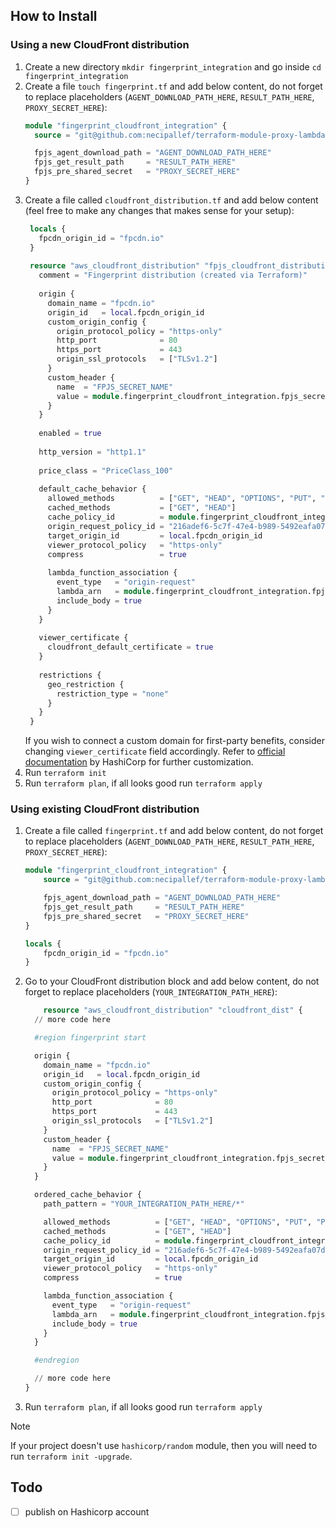 ## How to Install

### Using a new CloudFront distribution

1. Create a new directory `mkdir fingerprint_integration` and go inside `cd fingerprint_integration`
2. Create a file `touch fingerprint.tf` and add below content, do not forget to replace placeholders (`AGENT_DOWNLOAD_PATH_HERE`, `RESULT_PATH_HERE`, `PROXY_SECRET_HERE`):
     ```terraform
     module "fingerprint_cloudfront_integration" {
       source = "git@github.com:necipallef/terraform-module-proxy-lambda.git/?ref=v0.5.0"
     
       fpjs_agent_download_path = "AGENT_DOWNLOAD_PATH_HERE"
       fpjs_get_result_path     = "RESULT_PATH_HERE"
       fpjs_pre_shared_secret   = "PROXY_SECRET_HERE"
     }
     ```
3. Create a file called `cloudfront_distribution.tf` and add below content (feel free to make any changes that makes sense for your setup):
   ```terraform
    locals {
      fpcdn_origin_id = "fpcdn.io"
    }
    
    resource "aws_cloudfront_distribution" "fpjs_cloudfront_distribution" {
      comment = "Fingerprint distribution (created via Terraform)"
    
      origin {
        domain_name = "fpcdn.io"
        origin_id   = local.fpcdn_origin_id
        custom_origin_config {
          origin_protocol_policy = "https-only"
          http_port              = 80
          https_port             = 443
          origin_ssl_protocols   = ["TLSv1.2"]
        }
        custom_header {
          name  = "FPJS_SECRET_NAME"
          value = module.fingerprint_cloudfront_integration.fpjs_secret_manager_arn
        }
      }
    
      enabled = true
    
      http_version = "http1.1"
    
      price_class = "PriceClass_100"
    
      default_cache_behavior {
        allowed_methods          = ["GET", "HEAD", "OPTIONS", "PUT", "POST", "PATCH", "DELETE"]
        cached_methods           = ["GET", "HEAD"]
        cache_policy_id          = module.fingerprint_cloudfront_integration.fpjs_cache_policy_id
        origin_request_policy_id = "216adef6-5c7f-47e4-b989-5492eafa07d3" # Default AllViewer policy
        target_origin_id         = local.fpcdn_origin_id
        viewer_protocol_policy   = "https-only"
        compress                 = true
    
        lambda_function_association {
          event_type   = "origin-request"
          lambda_arn   = module.fingerprint_cloudfront_integration.fpjs_proxy_lambda_arn
          include_body = true
        }
      }
    
      viewer_certificate {
        cloudfront_default_certificate = true
      }
    
      restrictions {
        geo_restriction {
          restriction_type = "none"
        }
      }
    }
   ```
   If you wish to connect a custom domain for first-party benefits, consider changing `viewer_certificate` field accordingly. Refer to [official documentation](https://registry.terraform.io/providers/hashicorp/aws/latest/docs/resources/cloudfront_distribution) by HashiCorp for further customization.
4. Run `terraform init`
5. Run `terraform plan`, if all looks good run `terraform apply`

### Using existing CloudFront distribution

1. Create a file called `fingerprint.tf` and add below content, do not forget to replace placeholders (`AGENT_DOWNLOAD_PATH_HERE`, `RESULT_PATH_HERE`, `PROXY_SECRET_HERE`):
    ```terraform
    module "fingerprint_cloudfront_integration" {
        source = "git@github.com:necipallef/terraform-module-proxy-lambda.git/?ref=v0.5.0"

        fpjs_agent_download_path = "AGENT_DOWNLOAD_PATH_HERE"
        fpjs_get_result_path     = "RESULT_PATH_HERE"
        fpjs_pre_shared_secret   = "PROXY_SECRET_HERE"
    }
    
    locals {
        fpcdn_origin_id = "fpcdn.io"
    }

    ```
2. Go to your CloudFront distribution block and add below content, do not forget to replace placeholders (`YOUR_INTEGRATION_PATH_HERE`):
    ```terraform
        resource "aws_cloudfront_distribution" "cloudfront_dist" {
      // more code here
    
      #region fingerprint start
    
      origin {
        domain_name = "fpcdn.io"
        origin_id   = local.fpcdn_origin_id
        custom_origin_config {
          origin_protocol_policy = "https-only"
          http_port              = 80
          https_port             = 443
          origin_ssl_protocols   = ["TLSv1.2"]
        }
        custom_header {
          name  = "FPJS_SECRET_NAME"
          value = module.fingerprint_cloudfront_integration.fpjs_secret_manager_arn
        }
      }
    
      ordered_cache_behavior {
        path_pattern = "YOUR_INTEGRATION_PATH_HERE/*"
    
        allowed_methods          = ["GET", "HEAD", "OPTIONS", "PUT", "POST", "PATCH", "DELETE"]
        cached_methods           = ["GET", "HEAD"]
        cache_policy_id          = module.fingerprint_cloudfront_integration.fpjs_cache_policy_id
        origin_request_policy_id = "216adef6-5c7f-47e4-b989-5492eafa07d3" # Default AllViewer policy
        target_origin_id         = local.fpcdn_origin_id
        viewer_protocol_policy   = "https-only"
        compress                 = true
    
        lambda_function_association {
          event_type   = "origin-request"
          lambda_arn   = module.fingerprint_cloudfront_integration.fpjs_proxy_lambda_arn
          include_body = true
        }
      }
    
      #endregion
    
      // more code here
    }
    ```
3. Run `terraform plan`, if all looks good run `terraform apply`

> [!NOTE]
> If your project doesn't use `hashicorp/random` module, then you will need to run `terraform init -upgrade`.

## Todo
- [ ] publish on Hashicorp account
